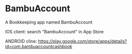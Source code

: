 # BambuAccount
A Bookkeeping app named BambuAccount

IOS client: search "BambuAccount" in App Store

ANDROID cline: https://play.google.com/store/apps/details?id=com.bambuaccountcashbook
